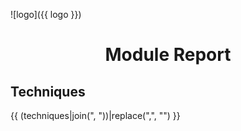 ![logo]({{ logo }})

<center> <h1>Module Report</h1> </center>

## Techniques
{{ (techniques|join(", "))|replace(",", "") }}
